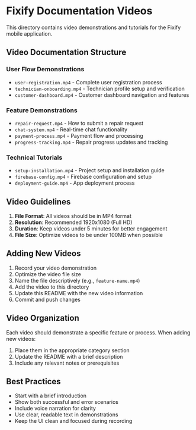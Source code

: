 # Fixify Documentation Videos

This directory contains video demonstrations and tutorials for the Fixify mobile application.

## Video Documentation Structure

### User Flow Demonstrations
- `user-registration.mp4` - Complete user registration process
- `technician-onboarding.mp4` - Technician profile setup and verification
- `customer-dashboard.mp4` - Customer dashboard navigation and features

### Feature Demonstrations
- `repair-request.mp4` - How to submit a repair request
- `chat-system.mp4` - Real-time chat functionality
- `payment-process.mp4` - Payment flow and processing
- `progress-tracking.mp4` - Repair progress updates and tracking

### Technical Tutorials
- `setup-installation.mp4` - Project setup and installation guide
- `firebase-config.mp4` - Firebase configuration and setup
- `deployment-guide.mp4` - App deployment process

## Video Guidelines

1. **File Format**: All videos should be in MP4 format
2. **Resolution**: Recommended 1920x1080 (Full HD)
3. **Duration**: Keep videos under 5 minutes for better engagement
4. **File Size**: Optimize videos to be under 100MB when possible

## Adding New Videos

1. Record your video demonstration
2. Optimize the video file size
3. Name the file descriptively (e.g., `feature-name.mp4`)
4. Add the video to this directory
5. Update this README with the new video information
6. Commit and push changes

## Video Organization

Each video should demonstrate a specific feature or process. When adding new videos:
1. Place them in the appropriate category section
2. Update the README with a brief description
3. Include any relevant notes or prerequisites

## Best Practices

- Start with a brief introduction
- Show both successful and error scenarios
- Include voice narration for clarity
- Use clear, readable text in demonstrations
- Keep the UI clean and focused during recording 